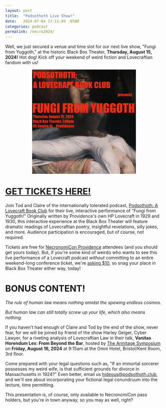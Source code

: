 ```yaml
---
layout: post
title:  "Podsothoth Live Show!"
date:   2024-07-04 17:11:49 -0500
categories: podcast
permalink: /necro2024/
---
```

Well, we just secured a venue and time slot for our next live show, "Fungi from Yuggoth,"
at the historic Black Box Theater, **Thursday, August 15, 2024!** Hot dog! Kick off your
weekend of weird fiction and Lovecraftian fandom with us!

<!-- I really have to fix this DNS nonsense -->

<a href="https://www.zeffy.com/en-US/ticketing/2f535ac3-91ad-414e-9c75-f32a837a119d">
<img src="/assets/podsothtoh-necronomicon-poster.png"
    width="66%"
     style="display: block;
     margin-left: auto;
     margin-right: auto;"
 />
 </a>

# [GET TICKETS HERE!](https://www.zeffy.com/en-US/ticketing/2f535ac3-91ad-414e-9c75-f32a837a119d)

Join Tod and Claire of the internationally tolerated podcast, [Podsothoth: A Lovecraft Book Club](https://podsothoth.club)
for their live, interactive performance of “Fungi from Yuggoth!" Originally written by Providence's own HP Lovecraft in
1929 and 1930, this interactive experience at the Black Box Theater will feature dramatic readings of Lovecraftian poetry,
insightful revelations, silly jokes, and more. Audience participation is encouraged, but of course, not required.

Tickets are free for [NecronomiCon Providence](https://necronomicon-providence.com) attendees (and you should get yours today).
But, if you're some kind of weirdo who wants to see this live performance of a Lovecraft podcast *without* committing
to an entire weekend-long conference ticket, we're [asking $10](https://www.zeffy.com/en-US/ticketing/2f535ac3-91ad-414e-9c75-f32a837a119d),
so snag your place in Black Box Theater either way, today!

# BONUS CONTENT!

*The rule of human law means nothing amidst the spewing endless cosmos.*

*But human law can still totally screw up your life, which also means nothing.*

If you haven't had enough of Claire and Tod by the end of the show, never fear, for we will be joined by
friend of the show Harley Geiger, Cyber Lawyer, for a riveting analysis of Lovecraftian Law in their talk,
**Vanitas Horendum Lex: From Beyond the Bar**, hosted by [The Armitage Symposium](https://necronomicon-providence.com/the-armitage-symposium/)
on **Friday, August 16, 2024** at 9:15am at the Omni Hotel, Bristol/Kent Room, 3rd floor.

Come prepared with your legal questions such as,
"If an immortal sorcerer possesses my weird wife, is that sufficient grounds for divorce in Massachusetts in 1924?"
Even better, email us [hideous@podsothoth.club](mailto:hideous@podsothoth.club), and we'll see about incorporating your
fictional legal conundruum into the lecture, time permitting.

This presentation is, of course, only available to NecronomiCon pass holders, but you're in town
anyway, so you may as well, right?